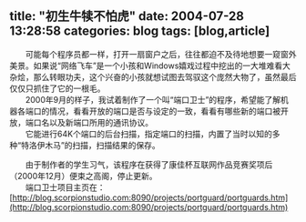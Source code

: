 title: "初生牛犊不怕虎"
date: 2004-07-28 13:28:58
categories: blog
tags: [blog,article]
---
　　可能每个程序员都一样，打开一扇窗户之后，往往都迫不及待地想要一窥窗外美景。如果说“网络飞车”是一个小孩和Windows嬉戏过程中挖出的一大堆难看大杂烩，那么转眼功夫，这个兴奋的小孩就想试图去驾驭这个庞然大物了，虽然最后仅仅只抓住了它的一根毛。  
　　2000年9月的样子，我试着制作了一个叫“端口卫士”的程序，希望能了解机器各端口的情况，看看开放的端口是否与设定的一致，看看有哪些新的端口被开放，端口名以及新端口所用的通讯协议。  
　　它能进行64K个端口的后台扫描，指定端口的扫描，内置了当时以知的多种“特洛伊木马”的扫描，扫描结果的保存。  
  
　　由于制作者的学生习气，该程序在获得了康佳杯互联网作品竞赛奖项后（2000年12月）便束之高阁，停止更新。  
　　端口卫士项目主页在：[http://blog.scorpionstudio.com:8090/projects/portguard/portguards.htm](http://blog.scorpionstudio.com:8090/projects/portguard/portguards.htm)